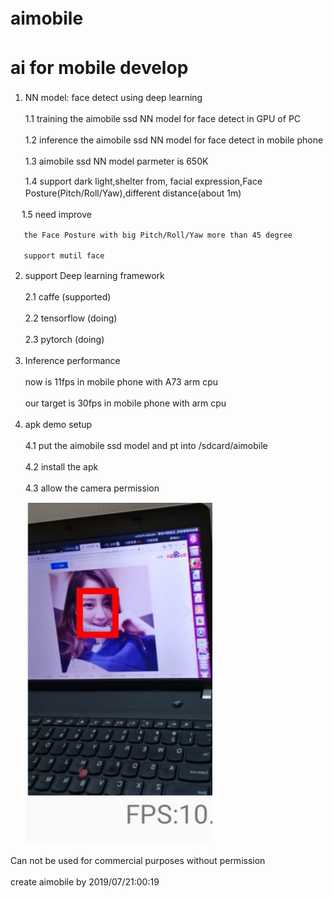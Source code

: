 # aimobile 　
# ai for mobile develop　　
1. NN model: face detect using deep learning　　

   1.1 training the aimobile ssd NN model for face detect in GPU of PC　　
   
   1.2 inference the aimobile ssd NN model for face detect in mobile phone　　
   
   1.3 aimobile ssd NN model parmeter is 650K　　
   
   1.4 support dark light,shelter from, facial expression,Face Posture(Pitch/Roll/Yaw),different distance(about 1m)　　
   
　 1.5 need improve 　　
  
       the Face Posture with big Pitch/Roll/Yaw more than 45 degree　　
       
       support mutil face　　
       
    
2. support Deep learning framework　　

   2.1 caffe (supported)　　
   
   2.2 tensorflow (doing)　　
   
   2.3 pytorch (doing)　　
   

3. Inference performance　　

   now is 11fps in mobile phone with A73 arm cpu　　
   
   our target is 30fps in mobile phone with arm cpu   　
   

4. apk demo setup 　

   4.1 put the aimobile ssd model and pt into /sdcard/aimobile 　　 
   
   4.2 install the apk　　
   
   4.3 allow the camera permission　　
   
   
   ![aimobile ssd result picture](https://github.com/aimobile/aimobile/blob/master/demo/aimobile_ssd_result.jpg)　
   
   
   


Can not be used for commercial purposes without permission　　


create aimobile by 2019/07/21:00:19　　

